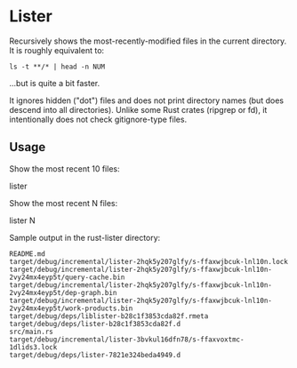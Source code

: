 # Lister

Recursively shows the most-recently-modified files in the current directory. It
is roughly equivalent to:

    ls -t **/* | head -n NUM

...but is quite a bit faster.

It ignores hidden ("dot") files and does not print directory names (but does
descend into all directories). Unlike some Rust crates (ripgrep or fd), it
intentionally does not check gitignore-type files.

## Usage

Show the most recent 10 files:

  lister

Show the most recent N files:

  lister N

Sample output in the rust-lister directory:

    README.md
    target/debug/incremental/lister-2hqk5y207glfy/s-ffaxwjbcuk-lnl10n.lock
    target/debug/incremental/lister-2hqk5y207glfy/s-ffaxwjbcuk-lnl10n-2vy24mx4eyp5t/query-cache.bin
    target/debug/incremental/lister-2hqk5y207glfy/s-ffaxwjbcuk-lnl10n-2vy24mx4eyp5t/dep-graph.bin
    target/debug/incremental/lister-2hqk5y207glfy/s-ffaxwjbcuk-lnl10n-2vy24mx4eyp5t/work-products.bin
    target/debug/deps/liblister-b28c1f3853cda82f.rmeta
    target/debug/deps/lister-b28c1f3853cda82f.d
    src/main.rs
    target/debug/incremental/lister-3bvkul16dfn78/s-ffaxvoxtmc-1dlids3.lock
    target/debug/deps/lister-7821e324beda4949.d
